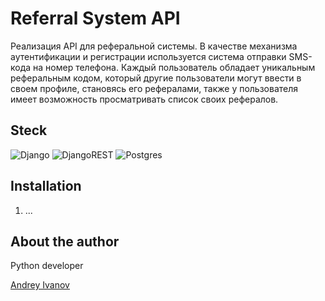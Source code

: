 # Referral System API
Реализация API для реферальной системы. 
В качестве механизма аутентификации и регистрации используется система 
отправки SMS-кода на номер телефона.
Каждый пользователь обладает уникальным реферальным кодом, 
который другие пользователи могут ввести в своем профиле, 
становясь его рефералами, также у пользователя имеет возможность просматривать 
список своих рефералов.

## Steck
![Django](https://img.shields.io/badge/django-%23092E20.svg?style=for-the-badge&logo=django&logoColor=white)
![DjangoREST](https://img.shields.io/badge/DJANGO-REST-ff1709?style=for-the-badge&logo=django&logoColor=white&color=ff1709&labelColor=gray)
![Postgres](https://img.shields.io/badge/postgres-%23316192.svg?style=for-the-badge&logo=postgresql&logoColor=white)
## Installation
1. ...

## About the author
Python developer

[Andrey Ivanov](https://github.com/Mist3s)